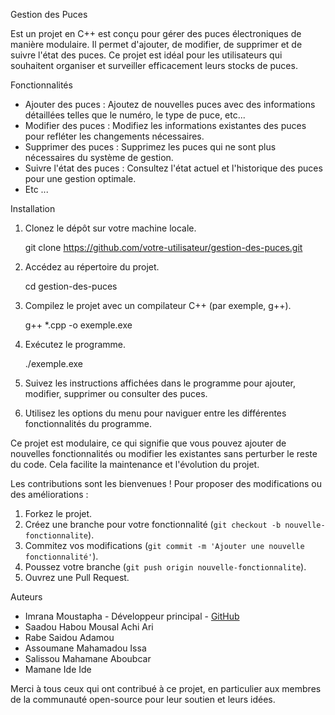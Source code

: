 Gestion des Puces

Est un projet en C++ est conçu pour gérer des puces électroniques de manière modulaire. Il permet d'ajouter, de modifier, de supprimer et de suivre l'état des puces.
Ce projet est idéal pour les utilisateurs qui souhaitent organiser et surveiller efficacement leurs stocks de puces.

Fonctionnalités
- Ajouter des puces : Ajoutez de nouvelles puces avec des informations détaillées telles que le numéro, le type de puce, etc...
- Modifier des puces : Modifiez les informations existantes des puces pour refléter les changements nécessaires.
- Supprimer des puces : Supprimez les puces qui ne sont plus nécessaires du système de gestion.
- Suivre l'état des puces : Consultez l'état actuel et l'historique des puces pour une gestion optimale.
- Etc ...

Installation
1. Clonez le dépôt sur votre machine locale.

   git clone https://github.com/votre-utilisateur/gestion-des-puces.git
    
3. Accédez au répertoire du projet.

   cd gestion-des-puces
    
5. Compilez le projet avec un compilateur C++ (par exemple, g++).

   g++ *.cpp -o exemple.exe
    
7. Exécutez le programme.

   ./exemple.exe

1. Suivez les instructions affichées dans le programme pour ajouter, modifier, supprimer ou consulter des puces.
2. Utilisez les options du menu pour naviguer entre les différentes fonctionnalités du programme.

Ce projet est modulaire, ce qui signifie que vous pouvez ajouter de nouvelles fonctionnalités ou modifier les existantes sans perturber le reste du code. 
Cela facilite la maintenance et l'évolution du projet.

Les contributions sont les bienvenues ! Pour proposer des modifications ou des améliorations :
1. Forkez le projet.
2. Créez une branche pour votre fonctionnalité (`git checkout -b nouvelle-fonctionnalite`).
3. Commitez vos modifications (`git commit -m 'Ajouter une nouvelle fonctionnalité'`).
4. Poussez votre branche (`git push origin nouvelle-fonctionnalite`).
5. Ouvrez une Pull Request.

Auteurs
- Imrana Moustapha - Développeur principal - [GitHub](https://github.com/Imrana-Moustapha)
- Saadou Habou Mousal Achi Ari
- Rabe Saidou Adamou
- Assoumane Mahamadou Issa
- Salissou Mahamane Aboubcar
- Mamane Ide Ide

Merci à tous ceux qui ont contribué à ce projet, en particulier aux membres de la communauté open-source pour leur soutien et leurs idées.
